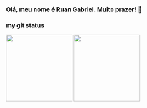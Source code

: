 ### Olá, meu nome é Ruan Gabriel. Muito prazer! 🤞

### my git status

<div>
<a href="https://github.com/ruangab">
<img height="180em" src="https://github-readme-stats.vercel.app/api/top-langs/?username=ruangabi&layout=compact&langs_count=7&theme=dracula"/>
<img height="180em" src="https://github-readme-stats.vercel.app/api?ruangab-aqui&show_icons=true&theme=dracula&include_all_commits=true&count_private=true"/>
</div>


<!--
**ruangab/ruangab** is a ✨ _special_ ✨ repository because its `README.md` (this file) appears on your GitHub profile.
Here are some ideas to get you started:

- 🔭 I’m currently working on ...
- 🌱 I’m currently learning ...
- 👯 I’m looking to collaborate on ...
- 🤔 I’m looking for help with ...
- 💬 Ask me about ...
- 📫 How to reach me: ...
- 😄 Pronouns: ...
- ⚡ Fun fact: ...
-->
